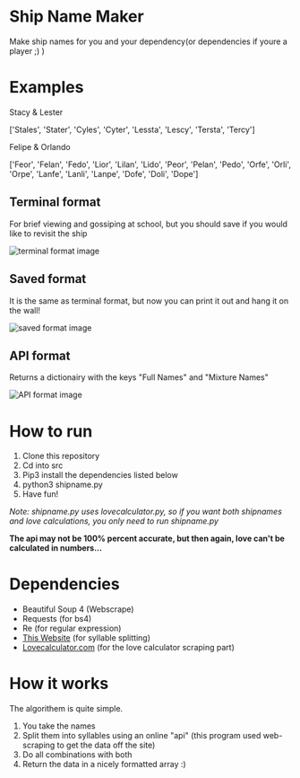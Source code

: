 # Ship Name Maker

Make ship names for you and your dependency(or dependencies if youre a player ;) )

# Examples

Stacy & Lester

['Stales', 'Stater', 'Cyles', 'Cyter', 'Lessta', 'Lescy', 'Tersta', 'Tercy']

Felipe & Orlando

['Feor', 'Felan', 'Fedo', 'Lior', 'Lilan', 'Lido', 'Peor', 'Pelan', 'Pedo', 'Orfe', 'Orli', 'Orpe', 'Lanfe', 'Lanli', 'Lanpe', 'Dofe', 'Doli', 'Dope']

## Terminal format

For brief viewing and gossiping at school, but you should save if you would like to revisit the ship

![terminal format image](https://user-images.githubusercontent.com/50122069/111045005-c50dd900-8419-11eb-880d-a6840613ecb8.png)

## Saved format

It is the same as terminal format, but now you can print it out and hang it on the wall!

![saved format image](https://user-images.githubusercontent.com/50122069/111045030-e53d9800-8419-11eb-9f59-bcd3a36a31b0.png)

## API format

Returns a dictionairy with the keys "Full Names" and "Mixture Names"

![API format image](https://user-images.githubusercontent.com/50122069/111050903-5f235080-841d-11eb-9773-af5c00fb2165.png)

# How to run

1. Clone this repository
2. Cd into src
3. Pip3 install the dependencies listed below
4. python3 shipname.py
5. Have fun!

*Note: shipname.py uses lovecalculator.py, so if you want both shipnames and love calculations, you only need to run shipname.py*

**The api may not be 100% percent accurate, but then again, love can't be calculated in numbers...**

# Dependencies

- Beautiful Soup 4 (Webscrape)
- Requests (for bs4)
- Re (for regular expression)
- [This Website](http://www.syllablecount.com/syllables/) (for syllable splitting)
- [Lovecalculator.com](https://www.lovecalculator.com/) (for the love calculator scraping part)

# How it works

The algorithem is quite simple.

1. You take the names
2. Split them into syllables using an online "api" (this program used web-scraping to get the data off the site)
3. Do all combinations with both
4. Return the data in a nicely formatted array :)
